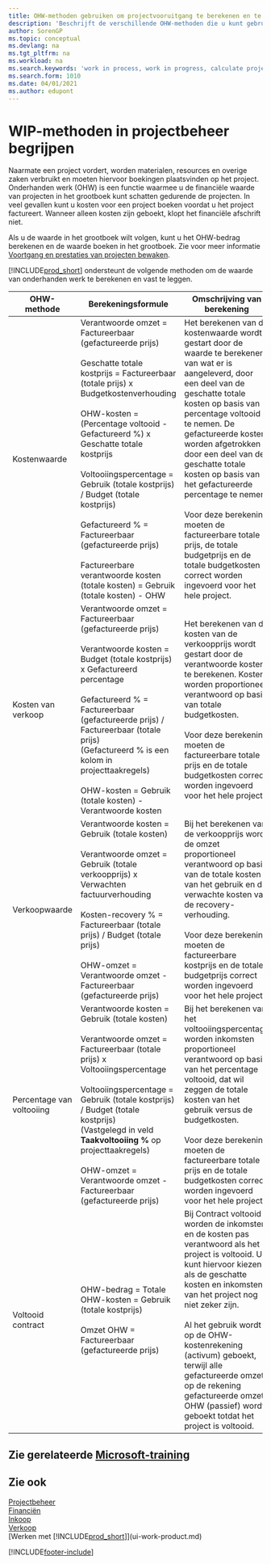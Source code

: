 ```yaml
---
title: OHW-methoden gebruiken om projectvooruitgang te berekenen en te registreren
description: 'Beschrijft de verschillende OHW-methoden die u kunt gebruiken om financiële gegevens voor lopende projecten te boeken, te controleren en te berekenen die bezig zijn.'
author: SorenGP
ms.topic: conceptual
ms.devlang: na
ms.tgt_pltfrm: na
ms.workload: na
ms.search.keywords: 'work in process, work in progress, calculate project WIP'
ms.search.form: 1010
ms.date: 04/01/2021
ms.author: edupont
---
```

# <a name="understanding-wip-methods-in-project-management" />WIP-methoden in projectbeheer begrijpen

Naarmate een project vordert, worden materialen, resources en overige zaken verbruikt en moeten hiervoor boekingen plaatsvinden op het project. Onderhanden werk (OHW) is een functie waarmee u de financiële waarde van projecten in het grootboek kunt schatten gedurende de projecten. In veel gevallen kunt u kosten voor een project boeken voordat u het project factureert. Wanneer alleen kosten zijn geboekt, klopt het financiële afschrift niet.

Als u de waarde in het grootboek wilt volgen, kunt u het OHW-bedrag berekenen en de waarde boeken in het grootboek. Zie voor meer informatie [Voortgang en prestaties van projecten bewaken](projects-how-monitor-progress-performance.md).

[!INCLUDE[prod_short](includes/prod_short.md)] ondersteunt de volgende methoden om de waarde van onderhanden werk te berekenen en vast te leggen.

| OHW-methode | Berekeningsformule | Omschrijving van berekening |
| --- | --- | --- |
| Kostenwaarde |Verantwoorde omzet = Factureerbaar (gefactureerde prijs)<br /><br /> Geschatte totale kostprijs = Factureerbaar (totale prijs) x Budgetkostenverhouding<br /><br /> OHW-kosten = (Percentage voltooid - Gefactureerd %) x Geschatte totale kostprijs<br /><br /> Voltooiingspercentage = Gebruik (totale kostprijs) / Budget (totale kostprijs)<br /><br />Gefactureerd % = Factureerbaar (gefactureerde prijs)<br /><br /> Factureerbare verantwoorde kosten (totale kosten) = Gebruik (totale kosten) - OHW |Het berekenen van de kostenwaarde wordt gestart door de waarde te berekenen van wat er is aangeleverd, door een deel van de geschatte totale kosten op basis van percentage voltooid te nemen. De gefactureerde kosten worden afgetrokken door een deel van de geschatte totale kosten op basis van het gefactureerde percentage te nemen.<br /><br />Voor deze berekening moeten de factureerbare totale prijs, de totale budgetprijs en de totale budgetkosten correct worden ingevoerd voor het hele project. |
| Kosten van verkoop |Verantwoorde omzet = Factureerbaar (gefactureerde prijs)<br /><br /> Verantwoorde kosten = Budget (totale kostprijs) x Gefactureerd percentage<br /><br /> Gefactureerd % = Factureerbaar (gefactureerde prijs) / Factureerbaar (totale prijs)<br /> (Gefactureerd % is een kolom in projecttaakregels)<br /><br /> OHW-kosten = Gebruik (totale kosten) - Verantwoorde kosten |Het berekenen van de kosten van de verkoopprijs wordt gestart door de verantwoorde kosten te berekenen. Kosten worden proportioneel verantwoord op basis van totale budgetkosten.<br /><br /> Voor deze berekening moeten de factureerbare totale prijs en de totale budgetkosten correct worden ingevoerd voor het hele project. |
| Verkoopwaarde |Verantwoorde kosten = Gebruik (totale kosten)<br /><br /> Verantwoorde omzet = Gebruik (totale verkoopprijs) x Verwachten factuurverhouding<br /><br /> Kosten-recovery % = Factureerbaar (totale prijs) / Budget (totale prijs)<br /><br /> OHW-omzet = Verantwoorde omzet - Factureerbaar (gefactureerde prijs) |Bij het berekenen van de verkoopprijs wordt de omzet proportioneel verantwoord op basis van de totale kosten van het gebruik en de verwachte kosten van de recovery-verhouding.<br /><br /> Voor deze berekening moeten de factureerbare kostprijs en de totale budgetprijs correct worden ingevoerd voor het hele project. |
| Percentage van voltooiing |Verantwoorde kosten = Gebruik (totale kosten)<br /><br /> Verantwoorde omzet = Factureerbaar (totale prijs) x Voltooiingspercentage<br /><br /> Voltooiingspercentage = Gebruik (totale kostprijs) / Budget (totale kostprijs)<br /> (Vastgelegd in veld **Taakvoltooiing %** op projecttaakregels)<br /><br /> OHW-omzet = Verantwoorde omzet - Factureerbaar (gefactureerde prijs) |Bij het berekenen van het voltooiingspercentage worden inkomsten proportioneel verantwoord op basis van het percentage voltooid, dat wil zeggen de totale kosten van het gebruik versus de budgetkosten.<br /><br /> Voor deze berekening moeten de factureerbare totale prijs en de totale budgetkosten correct worden ingevoerd voor het hele project. |
| Voltooid contract |OHW-bedrag = Totale OHW-kosten = Gebruik (totale kostprijs)<br /><br /> Omzet OHW = Factureerbaar (gefactureerde prijs) |Bij Contract voltooid worden de inkomsten en de kosten pas verantwoord als het project is voltooid. U kunt hiervoor kiezen als de geschatte kosten en inkomsten van het project nog niet zeker zijn.<br /><br /> Al het gebruik wordt op de OHW-kostenrekening (activum) geboekt, terwijl alle gefactureerde omzet op de rekening gefactureerde omzet OHW (passief) wordt geboekt totdat het project is voltooid. |

## <a name="see-related-microsoft-training" />Zie gerelateerde [Microsoft-training](/training/paths/calculate-post-job-wip/)

## <a name="see-also" />Zie ook

[Projectbeheer](projects-manage-projects.md)  
[Financiën](finance.md)  
[Inkoop](purchasing-manage-purchasing.md)  
[Verkoop](sales-manage-sales.md)  
[Werken met [!INCLUDE[prod_short](includes/prod_short.md)]](ui-work-product.md)  


[!INCLUDE[footer-include](includes/footer-banner.md)]
